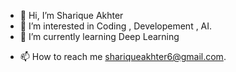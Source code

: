 - 👋 Hi, I’m Sharique Akhter
- 👀 I’m interested in Coding , Developement , AI.
- 🌱 I’m currently learning Deep Learning
<!--- 💞️ I’m looking to collaborate on ... --->
- 📫 How to reach me shariqueakhter6@gmail.com.

<!---
sharique850/sharique850 is a ✨ special ✨ repository because its `README.md` (this file) appears on your GitHub profile.
You can click the Preview link to take a look at your changes.
--->

